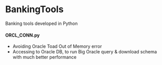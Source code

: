 # BankingTools
Banking tools developed in Python

#### ORCL_CONN.py 
- Avoiding Oracle Toad Out of Memory error 
- Accessing to Oracle DB, to run Big Oracle query & download schema with much better performance
